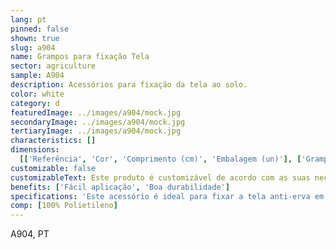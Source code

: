 ```yaml
---
lang: pt
pinned: false
shown: true
slug: a904
name: Grampos para fixação Tela
sector: agriculture
sample: A904
description: Acessórios para fixação da tela ao solo.
color: white
category: d
featuredImage: ../images/a904/mock.jpg
secondaryImage: ../images/a904/mock.jpg
tertiaryImage: ../images/a904/mock.jpg
characteristics: []
dimensions:
  [['Referência', 'Cor', 'Comprimento (cm)', 'Embalagem (un)'], ['Grampo', 'Preto', '20', '400']]
customizable: false
customizableText: Este produto é customizável de acordo com as suas necessidades. Contacte-nos para mais informações.
benefits: ['Fácil aplicação', 'Boa durabilidade']
specifications: 'Este acessório é ideal para fixar a tela anti-erva em solos mais compactos, permitindo assim uma melhor instalação da tela.'
comp: [100% Polietileno]
---
```


A904, PT
